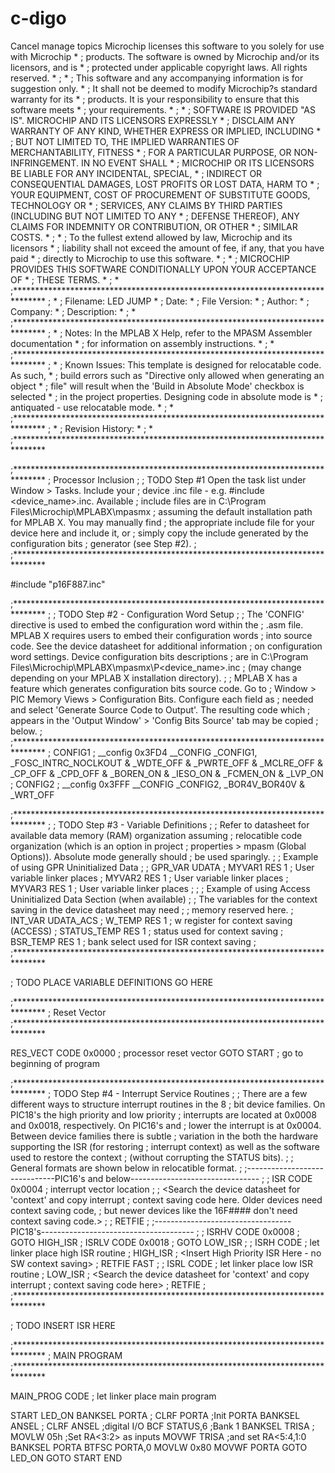 # c-digo
Cancel manage topics
Microchip licenses this software to you solely for use with Microchip     *
;    products. The software is owned by Microchip and/or its licensors, and is *
;    protected under applicable copyright laws.  All rights reserved.          *
;                                                                              *
;    This software and any accompanying information is for suggestion only.    *
;    It shall not be deemed to modify Microchip?s standard warranty for its    *
;    products.  It is your responsibility to ensure that this software meets   *
;    your requirements.                                                        *
;                                                                              *
;    SOFTWARE IS PROVIDED "AS IS".  MICROCHIP AND ITS LICENSORS EXPRESSLY      *
;    DISCLAIM ANY WARRANTY OF ANY KIND, WHETHER EXPRESS OR IMPLIED, INCLUDING  *
;    BUT NOT LIMITED TO, THE IMPLIED WARRANTIES OF MERCHANTABILITY, FITNESS    *
;    FOR A PARTICULAR PURPOSE, OR NON-INFRINGEMENT. IN NO EVENT SHALL          *
;    MICROCHIP OR ITS LICENSORS BE LIABLE FOR ANY INCIDENTAL, SPECIAL,         *
;    INDIRECT OR CONSEQUENTIAL DAMAGES, LOST PROFITS OR LOST DATA, HARM TO     *
;    YOUR EQUIPMENT, COST OF PROCUREMENT OF SUBSTITUTE GOODS, TECHNOLOGY OR    *
;    SERVICES, ANY CLAIMS BY THIRD PARTIES (INCLUDING BUT NOT LIMITED TO ANY   *
;    DEFENSE THEREOF), ANY CLAIMS FOR INDEMNITY OR CONTRIBUTION, OR OTHER      *
;    SIMILAR COSTS.                                                            *
;                                                                              *
;    To the fullest extend allowed by law, Microchip and its licensors         *
;    liability shall not exceed the amount of fee, if any, that you have paid  *
;    directly to Microchip to use this software.                               *
;                                                                              *
;    MICROCHIP PROVIDES THIS SOFTWARE CONDITIONALLY UPON YOUR ACCEPTANCE OF    *
;    THESE TERMS.                                                              *
;                                                                              *
;*******************************************************************************
;                                                                              *
;    Filename: LED JUMP                                                             *
;    Date:                                                                     *
;    File Version:                                                             *
;    Author:                                                                   *
;    Company:                                                                  *
;    Description:                                                              *
;                                                                              *
;*******************************************************************************
;                                                                              *
;    Notes: In the MPLAB X Help, refer to the MPASM Assembler documentation    *
;    for information on assembly instructions.                                 *
;                                                                              *
;*******************************************************************************
;                                                                              *
;    Known Issues: This template is designed for relocatable code.  As such,   *
;    build errors such as "Directive only allowed when generating an object    *
;    file" will result when the 'Build in Absolute Mode' checkbox is selected  *
;    in the project properties.  Designing code in absolute mode is            *
;    antiquated - use relocatable mode.                                        *
;                                                                              *
;*******************************************************************************
;                                                                              *
;    Revision History:                                                         *
;                                                                              *
;*******************************************************************************



;*******************************************************************************
; Processor Inclusion
;
; TODO Step #1 Open the task list under Window > Tasks.  Include your
; device .inc file - e.g. #include <device_name>.inc.  Available
; include files are in C:\Program Files\Microchip\MPLABX\mpasmx
; assuming the default installation path for MPLAB X.  You may manually find
; the appropriate include file for your device here and include it, or
; simply copy the include generated by the configuration bits
; generator (see Step #2).
;
;*******************************************************************************

#include "p16F887.inc"

;*******************************************************************************
;
; TODO Step #2 - Configuration Word Setup
;
; The 'CONFIG' directive is used to embed the configuration word within the
; .asm file. MPLAB X requires users to embed their configuration words
; into source code.  See the device datasheet for additional information
; on configuration word settings.  Device configuration bits descriptions
; are in C:\Program Files\Microchip\MPLABX\mpasmx\P<device_name>.inc
; (may change depending on your MPLAB X installation directory).
;
; MPLAB X has a feature which generates configuration bits source code.  Go to
; Window > PIC Memory Views > Configuration Bits.  Configure each field as
; needed and select 'Generate Source Code to Output'.  The resulting code which
; appears in the 'Output Window' > 'Config Bits Source' tab may be copied
; below.
;
;*******************************************************************************
; CONFIG1
; __config 0x3FD4
 __CONFIG _CONFIG1, _FOSC_INTRC_NOCLKOUT & _WDTE_OFF & _PWRTE_OFF & _MCLRE_OFF & _CP_OFF & _CPD_OFF & _BOREN_ON & _IESO_ON & _FCMEN_ON & _LVP_ON
; CONFIG2
; __config 0x3FFF
 __CONFIG _CONFIG2, _BOR4V_BOR40V & _WRT_OFF


;*******************************************************************************
;
; TODO Step #3 - Variable Definitions
;
; Refer to datasheet for available data memory (RAM) organization assuming
; relocatible code organization (which is an option in project
; properties > mpasm (Global Options)).  Absolute mode generally should
; be used sparingly.
;
; Example of using GPR Uninitialized Data
;
;   GPR_VAR        UDATA
;   MYVAR1         RES        1      ; User variable linker places
;   MYVAR2         RES        1      ; User variable linker places
;   MYVAR3         RES        1      ; User variable linker places
;
;   ; Example of using Access Uninitialized Data Section (when available)
;   ; The variables for the context saving in the device datasheet may need
;   ; memory reserved here.
;   INT_VAR        UDATA_ACS
;   W_TEMP         RES        1      ; w register for context saving (ACCESS)
;   STATUS_TEMP    RES        1      ; status used for context saving
;   BSR_TEMP       RES        1      ; bank select used for ISR context saving
;
;*******************************************************************************

; TODO PLACE VARIABLE DEFINITIONS GO HERE

;*******************************************************************************
; Reset Vector
;*******************************************************************************

RES_VECT  CODE    0x0000            ; processor reset vector
    GOTO    START                   ; go to beginning of program

;*******************************************************************************
; TODO Step #4 - Interrupt Service Routines
;
; There are a few different ways to structure interrupt routines in the 8
; bit device families.  On PIC18's the high priority and low priority
; interrupts are located at 0x0008 and 0x0018, respectively.  On PIC16's and
; lower the interrupt is at 0x0004.  Between device families there is subtle
; variation in the both the hardware supporting the ISR (for restoring
; interrupt context) as well as the software used to restore the context
; (without corrupting the STATUS bits).
;
; General formats are shown below in relocatible format.
;
;------------------------------PIC16's and below--------------------------------
;
; ISR       CODE    0x0004           ; interrupt vector location
;
;     <Search the device datasheet for 'context' and copy interrupt
;     context saving code here.  Older devices need context saving code,
;     but newer devices like the 16F#### don't need context saving code.>
;
;     RETFIE
;
;----------------------------------PIC18's--------------------------------------
;
; ISRHV     CODE    0x0008
;     GOTO    HIGH_ISR
; ISRLV     CODE    0x0018
;     GOTO    LOW_ISR
;
; ISRH      CODE                     ; let linker place high ISR routine
; HIGH_ISR
;     <Insert High Priority ISR Here - no SW context saving>
;     RETFIE  FAST
;
; ISRL      CODE                     ; let linker place low ISR routine
; LOW_ISR
;       <Search the device datasheet for 'context' and copy interrupt
;       context saving code here>
;     RETFIE
;
;*******************************************************************************

; TODO INSERT ISR HERE

;*******************************************************************************
; MAIN PROGRAM
;*******************************************************************************

MAIN_PROG CODE                      ; let linker place main program

START
LED_ON
BANKSEL PORTA ;
CLRF PORTA ;Init PORTA
BANKSEL ANSEL ;
CLRF ANSEL ;digital I/O
BCF STATUS,6 ;Bank 1
BANKSEL TRISA ;
MOVLW 05h ;Set RA<3:2> as inputs
MOVWF TRISA ;and set RA<5:4,1:0
BANKSEL PORTA
BTFSC PORTA,0
MOVLW 0x80
MOVWF PORTA
GOTO LED_ON
GOTO START
 END
